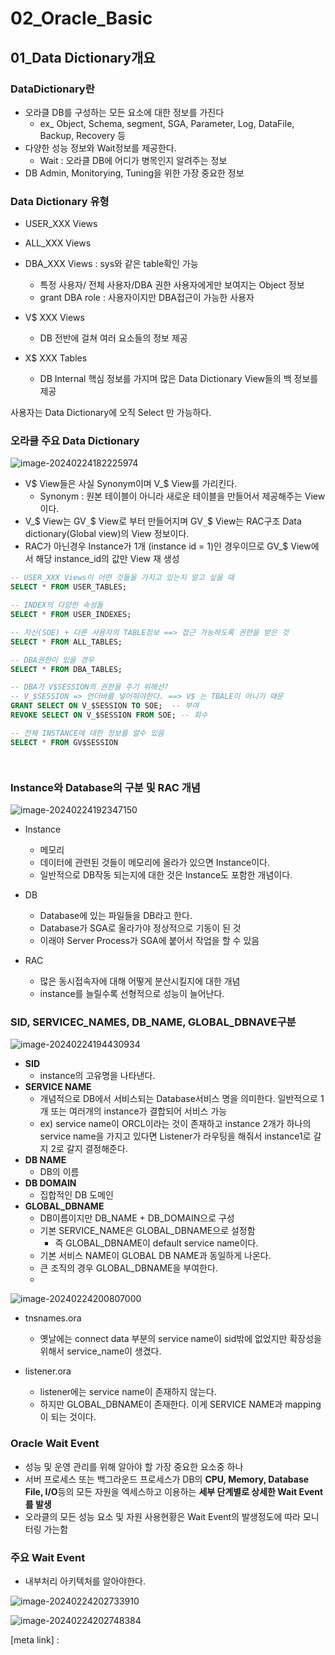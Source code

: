# 02_Oracle_Basic

## 01_Data Dictionary개요

### DataDictionary란

- 오라클 DB를 구성하는 모든 요소에 대한 정보를 가진다 
  - ex_ Object, Schema, segment, SGA, Parameter, Log, DataFile, Backup, Recovery 등
- 다양한 성능 정보와 Wait정보를 제공한다.
  - Wait : 오라클 DB에 어디가 병목인지 알려주는 정보
- DB Admin, Monitorying, Tuning을 위한 가장 중요한 정보



### Data Dictionary 유형

- USER_XXX Views
- ALL_XXX Views
- DBA_XXX Views : sys와 같은 table확인 가능
  - 특정 사용자/ 전체 사용자/DBA 권한 사용자에게만 보여지는 Object 정보
  - grant DBA role : 사용자이지만 DBA접근이 가능한 사용자

- V$ XXX Views
  - DB 전반에 걸쳐 여러 요소들의 정보 제공

- X$ XXX Tables
  - DB Internal 핵심 정보를 가지며 많은 Data Dictionary View들의 백 정보를 제공

사용자는 Data Dictionary에 오직 Select 만 가능하다.



### 오라클 주요 Data Dictionary

![image-20240224182225974](./02_Oracle_Basic.assets/image-20240224182225974.png)

- V$ View들은 사실 Synonym이며 V_$ View를 가리킨다.
  - Synonym : 원본 테이블이 아니라 새로운 테이블을 만들어서 제공해주는 View이다. 
- V_$ View는 GV`_`$ View로 부터 만들어지며 GV`_`$ View는 RAC구조 Data dictionary(Global view)의 View 정보이다.
- RAC가 아닌경우 Instance가 1개 (instance id = 1)인 경우이므로 GV_$ View에서 해당 instance_id의 값만 View 재 생성



```sql
-- USER_XXX Views이 어떤 것들을 가지고 있는지 알고 싶을 때
SELECT * FROM USER_TABLES;

-- INDEX의 다양한 속성들
SELECT * FROM USER_INDEXES;

-- 자신(SOE) + 다른 사용자의 TABLE정보 ==> 접근 가능하도록 권한을 받은 것
SELECT * FROM ALL_TABLES;

-- DBA권한이 있을 경우
SELECT * FROM DBA_TABLES;

-- DBA가 V$SESSION의 권한을 주기 위해선?
-- V_$SESSION => 언더바를 넣어줘야한다. ==> V$ 는 TBALE이 아니기 때문 
GRANT SELECT ON V_$SESSION TO SOE;  -- 부여
REVOKE SELECT ON V_$SESSION FROM SOE; -- 회수

-- 전체 INSTANCE에 대한 정보를 알수 있음
SELECT * FROM GV$SESSION




```



### Instance와 Database의 구분 및 RAC 개념

![image-20240224192347150](./02_Oracle_Basic.assets/image-20240224192347150.png)

- Instance
  - 메모리
  - 데이터에 관련된 것들이 메모리에 올라가 있으면 Instance이다.
  - 일반적으로 DB작동 되는지에 대한 것은 Instance도 포함한 개념이다.

- DB
  - Database에 있는 파일들을 DB라고 한다.
  - Database가 SGA로 올라가야 정상적으로 기동이 된 것
  - 이래야 Server Process가 SGA에 붙어서 작업을 할 수 있음

- RAC
  - 많은 동시접속자에 대해 어떻게 분산시킬지에 대한 개념
  - instance를 늘릴수록 선형적으로 성능이 늘어난다.



### SID, SERVICEC_NAMES, DB_NAME, GLOBAL_DBNAVE구분

![image-20240224194430934](./02_Oracle_Basic.assets/image-20240224194430934.png)

- **SID** 
  - instance의 고유명을 나타낸다.
- **SERVICE NAME**
  - 개념적으로 DB에서 서비스되는 Database서비스 명을 의미한다. 일반적으로 1개 또는 여러개의 instance가 결합되어 서비스 가능
  - ex) service name이 ORCL이라는 것이 존재하고 instance 2개가 하나의 service name을 가지고 있다면 Listener가 라우팅을 해줘서 instance1로 갈지 2로 갈지 결정해준다.
- **DB NAME**
  - DB의 이름
- **DB DOMAIN**
  - 집합적인 DB 도메인
- **GLOBAL_DBNAME** 
  - DB이름이지만 DB_NAME + DB_DOMAIN으로 구성
  - 기본 SERVICE_NAME은 GLOBAL_DBNAME으로 설정함
    - 즉 GLOBAL_DBNAME이 default service name이다.
  - 기본 서비스 NAME이 GLOBAL DB NAME과 동일하게 나온다.
  - 큰 조직의 경우 GLOBAL_DBNAME을 부여한다.
  - 



![image-20240224200807000](./02_Oracle_Basic.assets/image-20240224200807000.png)

- tnsnames.ora
  - 옛날에는 connect data 부분의 service name이 sid밖에 없었지만 확장성을 위해서 service_name이 생겼다.

- listener.ora
  - listener에는 service name이 존재하지 않는다.
  - 하지만 GLOBAL_DBNAME이 존재한다. 이게 SERVICE NAME과 mapping이 되는 것이다. 



### Oracle Wait Event

- 성능 및 운영 관리를 위해 알아야 할 가장 중요한 요소중 하나
- 서버 프로세스 또는 백그라운드 프로세스가 DB의 **CPU, Memory, Database File, I/O**등의 모든 자원을 엑세스하고 이용하는 **세부 단계별로 상세한 Wait Event를 발생** 
- 오라클의 모든 성능 요소 및 자원 사용현황은 Wait Event의 발생정도에 따라 모니터링 가는함



### 주요 Wait Event

- 내부처리 아키텍처를 알아야한다.

![image-20240224202733910](./02_Oracle_Basic.assets/image-20240224202733910.png)

![image-20240224202748384](./02_Oracle_Basic.assets/image-20240224202748384.png)

[meta link] : 




